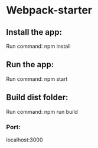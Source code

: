 # Webpack-starter

## Install the app:
Run command: npm install

## Run the app:
Run command: npm start

## Build dist folder:
Run command: npm run build

### Port:
localhost:3000